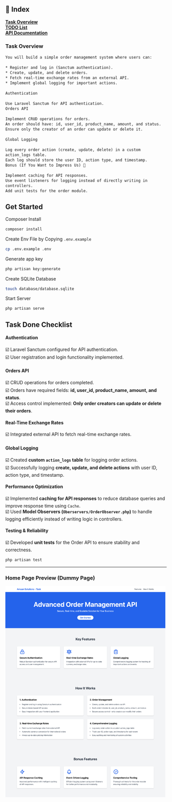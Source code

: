## **📖 Index**

**[Task Overview](#task-overview)**  
**[TODO List](#task-done-checklist)**  
**[API Documentation](./api-documentation.md)**

### Task Overview

```
You will build a simple order management system where users can:

* Register and log in (Sanctum authentication).
* Create, update, and delete orders.
* Fetch real-time exchange rates from an external API.
* Implement global logging for important actions.

Authentication

Use Laravel Sanctum for API authentication.
Orders API

Implement CRUD operations for orders.
An order should have: id, user_id, product_name, amount, and status.
Ensure only the creator of an order can update or delete it.

Global Logging

Log every order action (create, update, delete) in a custom action_logs table.
Each log should store the user ID, action type, and timestamp.
Bonus (If You Want to Impress Us) 🚀

Implement caching for API responses.
Use event listeners for logging instead of directly writing in controllers.
Add unit tests for the order module.
```

## Get Started

Composer Install

```bash
composer install
```

Create Env File by Copying ``.env.example``

```bash
cp .env.example .env
```

Generate app key

```bash
php artisan key:generate
```

Create SQLite Database

```bash
touch database/database.sqlite
```

Start Server

```bash
php artisan serve
```

## Task Done Checklist

#### Authentication

☑️ Laravel Sanctum configured for API authentication.  
☑️ User registration and login functionality implemented.

#### **Orders API**

☑️ CRUD operations for orders completed.  
☑️ Orders have required fields: **id, user_id, product_name, amount, and status**.  
☑️ Access control implemented: **Only order creators can update or delete their orders**.

#### **Real-Time Exchange Rates**

☑️ Integrated external API to fetch real-time exchange rates.

#### **Global Logging**

☑️ Created **custom `action_logs` table** for logging order actions.  
☑️ Successfully logging **create, update, and delete actions** with user ID, action type, and timestamp.

#### **Performance Optimization**

☑️ Implemented **caching for API responses** to reduce database queries and improve response time using ``Cache``.  
☑️ Used **Model Observers (`Oberservers/OrderObserver.php`)** to handle logging efficiently instead of writing logic in
controllers.

#### **Testing & Reliability**

☑️ Developed **unit tests** for the Order API to ensure stability and correctness.

```bash
php artisan test
```

---

### Home Page Preview (Dummy Page)


<img style="margin: auto" width="500" src="./public/images/127.0.0.1_8000_.png" alt="Home dummy page">
